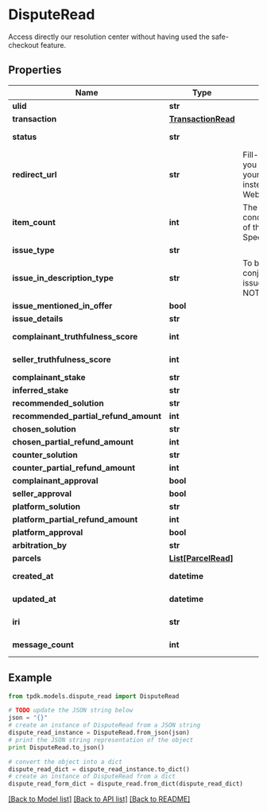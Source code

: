 # DisputeRead

Access directly our resolution center without having used the safe-checkout feature.

## Properties
Name | Type | Description | Notes
------------ | ------------- | ------------- | -------------
**ulid** | **str** |  | 
**transaction** | [**TransactionRead**](TransactionRead.md) |  | [optional] 
**status** | **str** |  | [default to 'CREATED']
**redirect_url** | **str** | Fill-in that field IF you intend to redirect your customer instead of using a WebView. | [optional] 
**item_count** | **int** | The dispute may concern only PART of the package. Specify it there. | [optional] 
**issue_type** | **str** |  | [optional] 
**issue_in_description_type** | **str** | To be set only in conjunction of issueType &#x3D; NOT_AS_DESCRIBED. | [optional] 
**issue_mentioned_in_offer** | **bool** |  | [optional] 
**issue_details** | **str** |  | [optional] 
**complainant_truthfulness_score** | **int** |  | [default to 100]
**seller_truthfulness_score** | **int** |  | [default to 100]
**complainant_stake** | **str** |  | [optional] 
**inferred_stake** | **str** |  | [optional] 
**recommended_solution** | **str** |  | [optional] 
**recommended_partial_refund_amount** | **int** |  | [optional] 
**chosen_solution** | **str** |  | [optional] 
**chosen_partial_refund_amount** | **int** |  | [optional] 
**counter_solution** | **str** |  | [optional] 
**counter_partial_refund_amount** | **int** |  | [optional] 
**complainant_approval** | **bool** |  | [optional] 
**seller_approval** | **bool** |  | [optional] 
**platform_solution** | **str** |  | [optional] 
**platform_partial_refund_amount** | **int** |  | [optional] 
**platform_approval** | **bool** |  | [optional] 
**arbitration_by** | **str** |  | [optional] 
**parcels** | [**List[ParcelRead]**](ParcelRead.md) |  | 
**created_at** | **datetime** |  | [optional] [readonly] 
**updated_at** | **datetime** |  | [optional] [readonly] 
**iri** | **str** |  | [optional] [readonly] 
**message_count** | **int** |  | [optional] [readonly] 

## Example

```python
from tpdk.models.dispute_read import DisputeRead

# TODO update the JSON string below
json = "{}"
# create an instance of DisputeRead from a JSON string
dispute_read_instance = DisputeRead.from_json(json)
# print the JSON string representation of the object
print DisputeRead.to_json()

# convert the object into a dict
dispute_read_dict = dispute_read_instance.to_dict()
# create an instance of DisputeRead from a dict
dispute_read_form_dict = dispute_read.from_dict(dispute_read_dict)
```
[[Back to Model list]](../README.md#documentation-for-models) [[Back to API list]](../README.md#documentation-for-api-endpoints) [[Back to README]](../README.md)


